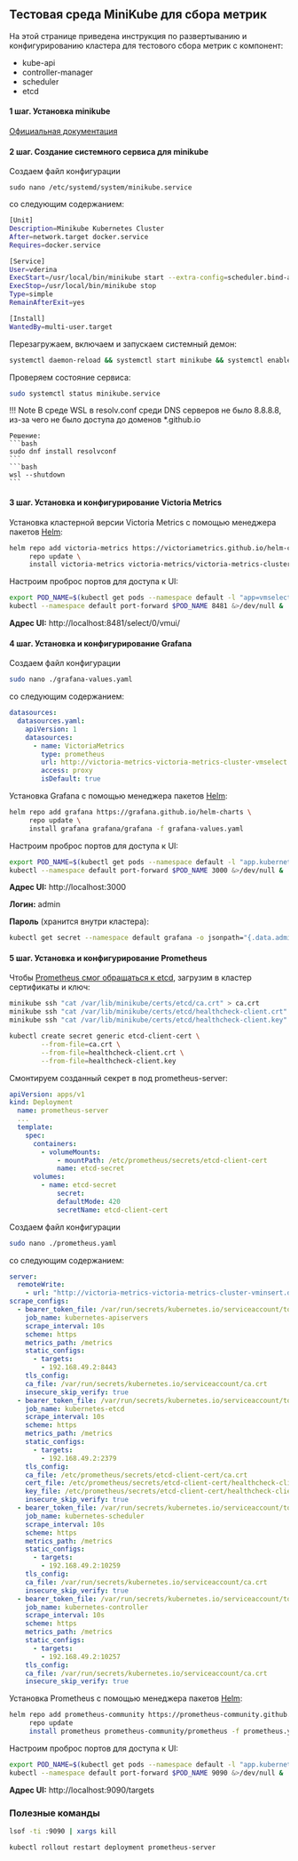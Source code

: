 ## Тестовая среда MiniKube для сбора метрик

На этой странице приведена инструкция по развертыванию и конфигурированию кластера для тестового сбора метрик с компонент:

- kube-api
- controller-manager
- scheduler
- etcd

#### 1 шаг. Установка minikube

[Официальная документация](https://kubernetes.io/ru/docs/tasks/tools/install-minikube/)

#### 2 шаг. Создание системного сервиса для minikube

Создаем файл конфигурации
```
sudo nano /etc/systemd/system/minikube.service
```
со следующим содержанием:
```bash
[Unit]
Description=Minikube Kubernetes Cluster
After=network.target docker.service
Requires=docker.service

[Service]
User=vderina
ExecStart=/usr/local/bin/minikube start --extra-config=scheduler.bind-address=192.168.49.2 --extra-config=controller-manager.bind-address=192.168.49.2
ExecStop=/usr/local/bin/minikube stop
Type=simple
RemainAfterExit=yes

[Install]
WantedBy=multi-user.target
```
Перезагружаем, включаем и запускаем системный демон:

```bash
systemctl daemon-reload && systemctl start minikube && systemctl enable minikube
```
Проверяем состояние сервиса:
```bash
sudo systemctl status minikube.service
```
!!! Note
    В среде WSL в resolv.conf среди DNS серверов не было 8.8.8.8, из-за чего не было доступа до доменов *.github.io
    
    Решение: 
    ```bash
    sudo dnf install resolvconf
    ```
    ```bash
    wsl --shutdown
    ```


#### 3 шаг. Установка и конфигурирование Victoria Metrics

Установка кластерной версии Victoria Metrics с помощью менеджера пакетов [Helm](https://helm.sh/ru/docs/intro/install/):

```bash
helm repo add victoria-metrics https://victoriametrics.github.io/helm-charts/ \
     repo update \
     install victoria-metrics victoria-metrics/victoria-metrics-cluster
```

Настроим проброс портов для доступа к UI:
```bash
export POD_NAME=$(kubectl get pods --namespace default -l "app=vmselect" -o jsonpath="{.items[0].metadata.name}")
kubectl --namespace default port-forward $POD_NAME 8481 &>/dev/null &
```
**Адрес UI:** http://localhost:8481/select/0/vmui/

#### 4 шаг. Установка и конфигурирование Grafana
Создаем файл конфигурации
```bash
sudo nano ./grafana-values.yaml
```
со следующим содержанием:
```yaml
datasources:
  datasources.yaml:
    apiVersion: 1
    datasources:
      - name: VictoriaMetrics
        type: prometheus
        url: http://victoria-metrics-victoria-metrics-cluster-vmselect.default.svc.cluster.local.:8481/select/0/prometheus/
        access: proxy
        isDefault: true
```
Установка Grafana с помощью менеджера пакетов [Helm](https://helm.sh/ru/docs/intro/install/):
```bash
helm repo add grafana https://grafana.github.io/helm-charts \
     repo update \
     install grafana grafana/grafana -f grafana-values.yaml
```

Настроим проброс портов для доступа к UI:
```bash
export POD_NAME=$(kubectl get pods --namespace default -l "app.kubernetes.io/name=grafana,app.kubernetes.io/instance=grafana" -o jsonpath="{.items[0].metadata.name}")
kubectl --namespace default port-forward $POD_NAME 3000 &>/dev/null &
```
**Адрес UI:** http://localhost:3000

**Логин:** admin

**Пароль** (хранится внутри кластера):
```bash
kubectl get secret --namespace default grafana -o jsonpath="{.data.admin-password}" | base64 --decode ; echo
```

#### 5 шаг. Установка и конфигурирование Prometheus

Чтобы [Prometheus смог обращаться к etcd](
https://github.com/prometheus-community/helm-charts/issues/204#issuecomment-765155883), загрузим в кластер сертификаты и ключ:
```bash
minikube ssh "cat /var/lib/minikube/certs/etcd/ca.crt" > ca.crt
minikube ssh "cat /var/lib/minikube/certs/etcd/healthcheck-client.crt" > healthcheck-client.crt
minikube ssh "cat /var/lib/minikube/certs/etcd/healthcheck-client.key" > healthcheck-client.key
```

```bash
kubectl create secret generic etcd-client-cert \
        --from-file=ca.crt \
        --from-file=healthcheck-client.crt \
        --from-file=healthcheck-client.key
```
Смонтируем созданный секрет в под prometheus-server:
```yaml
apiVersion: apps/v1
kind: Deployment
  name: prometheus-server
  ...
  template:
    spec:
      containers:
        - volumeMounts:
            - mountPath: /etc/prometheus/secrets/etcd-client-cert
            name: etcd-secret
      volumes:
        - name: etcd-secret
            secret:
            defaultMode: 420
            secretName: etcd-client-cert
```
Создаем файл конфигурации
```bash
sudo nano ./prometheus.yaml
```
со следующим содержанием:
```yaml
server:
  remoteWrite:
    - url: "http://victoria-metrics-victoria-metrics-cluster-vminsert.default.svc.cluster.local.:8480/insert/0/prometheus/"
scrape_configs:
  - bearer_token_file: /var/run/secrets/kubernetes.io/serviceaccount/token
    job_name: kubernetes-apiservers
    scrape_interval: 10s
    scheme: https
    metrics_path: /metrics
    static_configs:
      - targets:
        - 192.168.49.2:8443
    tls_config:
    ca_file: /var/run/secrets/kubernetes.io/serviceaccount/ca.crt
    insecure_skip_verify: true
  - bearer_token_file: /var/run/secrets/kubernetes.io/serviceaccount/token
    job_name: kubernetes-etcd
    scrape_interval: 10s
    scheme: https
    metrics_path: /metrics
    static_configs:
      - targets:
        - 192.168.49.2:2379
    tls_config:
    ca_file: /etc/prometheus/secrets/etcd-client-cert/ca.crt
    cert_file: /etc/prometheus/secrets/etcd-client-cert/healthcheck-client.crt
    key_file: /etc/prometheus/secrets/etcd-client-cert/healthcheck-client.key
    insecure_skip_verify: true
  - bearer_token_file: /var/run/secrets/kubernetes.io/serviceaccount/token
    job_name: kubernetes-scheduler
    scrape_interval: 10s
    scheme: https
    metrics_path: /metrics
    static_configs:
      - targets:
        - 192.168.49.2:10259
    tls_config:
    ca_file: /var/run/secrets/kubernetes.io/serviceaccount/ca.crt
    insecure_skip_verify: true
  - bearer_token_file: /var/run/secrets/kubernetes.io/serviceaccount/token
    job_name: kubernetes-controller
    scrape_interval: 10s
    scheme: https
    metrics_path: /metrics
    static_configs:
      - targets:
        - 192.168.49.2:10257
    tls_config:
    ca_file: /var/run/secrets/kubernetes.io/serviceaccount/ca.crt
    insecure_skip_verify: true
```

Установка Prometheus с помощью менеджера пакетов [Helm](https://helm.sh/ru/docs/intro/install/):
```bash
helm repo add prometheus-community https://prometheus-community.github.io/helm-charts
     repo update
     install prometheus prometheus-community/prometheus -f prometheus.yaml
```

Настроим проброс портов для доступа к UI:
```bash
export POD_NAME=$(kubectl get pods --namespace default -l "app.kubernetes.io/name=prometheus,app.kubernetes.io/instance=prometheus" -o jsonpath="{.items[0].metadata.name}")
kubectl --namespace default port-forward $POD_NAME 9090 &>/dev/null &
```

**Адрес UI:** http://localhost:9090/targets

### Полезные команды
```bash
lsof -ti :9090 | xargs kill
```
```bash
kubectl rollout restart deployment prometheus-server
```